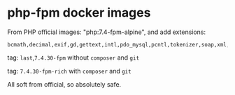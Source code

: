 # php-fpm docker images

From PHP official images: "php:7.4-fpm-alpine", and add extensions: 
```
bcmath,decimal,exif,gd,gettext,intl,pdo_mysql,pcntl,tokenizer,soap,xml,zip,opcache,redis,memcached
```

tag: `last`,`7.4.30-fpm`  without `composer` and `git`

tag: `7.4.30-fpm-rich` with `composer` and `git`

All soft from official, so absolutely safe.
